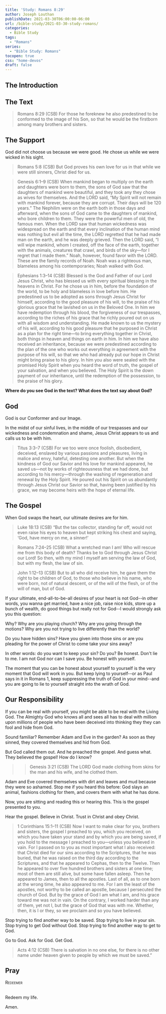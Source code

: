 ```yaml
---
title: 'Study: Romans 8:29'
author: Joseph Louthan
publishDate: 2021-03-30T06:00:00-06:00
url: /bible-study/2021-03-30-study-romans/
categories:
  - Bible Study
tags:
  - "Romans"
series:
  - "Bible Study: Romans"
tocopen: true
css: "home-devos"
draft: false
---
```

## The Introduction

## The Text

>Romans 8:29 (CSB) For those he foreknew he also predestined to be conformed to the image of his Son, so that he would be the firstborn among many brothers and sisters.

<div style="page-break-after: always;"></div>

## The Support

God did not choose us because we were good. He chose us while we were wicked in his sight.

>Romans 5:8 (CSB) But God proves his own love for us in that while we were still sinners, Christ died for us.

>Genesis 6:1–9 (CSB) When mankind began to multiply on the earth and daughters were born to them,  the sons of God saw that the daughters of mankind were beautiful, and they took any they chose as wives for themselves.  And the LORD said, “My Spirit will not remain with mankind forever, because they are corrupt. Their days will be 120 years.”  The Nephilim were on the earth both in those days and afterward, when the sons of God came to the daughters of mankind, who bore children to them. They were the powerful men of old, the famous men.  When the LORD saw that human wickedness was widespread on the earth and that every inclination of the human mind was nothing but evil all the time,  the LORD regretted that he had made man on the earth, and he was deeply grieved.  Then the LORD said, “I will wipe mankind, whom I created, off the face of the earth, together with the animals, creatures that crawl, and birds of the sky—for I regret that I made them.”  Noah, however, found favor with the LORD.  These are the family records of Noah. Noah was a righteous man, blameless among his contemporaries; Noah walked with God.

>Ephesians 1:3–14 (CSB) Blessed is the God and Father of our Lord Jesus Christ, who has blessed us with every spiritual blessing in the heavens in Christ.  For he chose us in him, before the foundation of the world, to be holy and blameless in love before him.  He predestined us to be adopted as sons through Jesus Christ for himself, according to the good pleasure of his will,  to the praise of his glorious grace that he lavished on us in the Beloved One.  In him we have redemption through his blood, the forgiveness of our trespasses, according to the riches of his grace  that he richly poured out on us with all wisdom and understanding.  He made known to us the mystery of his will, according to his good pleasure that he purposed in Christ  as a plan for the right time—to bring everything together in Christ, both things in heaven and things on earth in him.  In him we have also received an inheritance, because we were predestined according to the plan of the one who works out everything in agreement with the purpose of his will,  so that we who had already put our hope in Christ might bring praise to his glory.  In him you also were sealed with the promised Holy Spirit when you heard the word of truth, the gospel of your salvation, and when you believed.  The Holy Spirit is the down payment of our inheritance, until the redemption of the possession, to the praise of his glory.

<div style="page-break-after: always;"></div>

**Where do you see God in the text? What does the text say about God?**

## God

God is our Conformer and our Image.

In the midst of our sinful lives, in the middle of our trespasses and our wickedness and condemnation and shame, Jesus Christ appears to us and calls us to be with him.

>Titus 3:3–7 (CSB) For we too were once foolish, disobedient, deceived, enslaved by various passions and pleasures, living in malice and envy, hateful, detesting one another.  But when the kindness of God our Savior and his love for mankind appeared,  he saved us—not by works of righteousness that we had done, but according to his mercy—through the washing of regeneration and renewal by the Holy Spirit.  He poured out his Spirit on us abundantly through Jesus Christ our Savior  so that, having been justified by his grace, we may become heirs with the hope of eternal life.

<div style="page-break-after: always;"></div>

## The Gospel

When God swaps the heart, our ultimate desires are for him.

>Luke 18:13 (CSB) “But the tax collector, standing far off, would not even raise his eyes to heaven but kept striking his chest and saying, ‘God, have mercy on me, a sinner!’

>Romans 7:24–25 (CSB) What a wretched man I am! Who will rescue me from this body of death?  Thanks be to God through Jesus Christ our Lord! So then, with my mind I myself am serving the law of God, but with my flesh, the law of sin.

>John 1:12–13 (CSB) But to all who did receive him, he gave them the right to be children of God, to those who believe in his name,  who were born, not of natural descent, or of the will of the flesh, or of the will of man, but of God.

If your ultimate, end-all-to-be-all desires of your heart is not God--in other words, you wanna get married, have a nice job, raise nice kids, store up a bunch of wealth, do good things but really not for God--I would strongly ask you this question:

Why? Why are you playing church?  Why are you going through the motions? Why are you not trying to live differently than the world?

Do you have hidden sins? Have you given into those sins or are you pleading for the power of Christ to come take your sins away?

In other words: do you want to keep your sin? Do you? Be honest. Don't lie to me. I am not God nor can I save you.  Be honest with yourself.

The moment that you can be honest about yourself to yourself is the very moment that God will work in you. But keep lying to yourself--or as Paul says in it in Romans 1, keep suppressing the truth of God in your mind--and you are going to lie to yourself straight into the wrath of God.

<div style="page-break-after: always;"></div>

## Our Responsibility

If you can be real with yourself, you might be able to be real with the Living God. The Almighty God who knows all and sees all has to deal with million upon millions of people who have been deceived into thinking they they can fool and hide from God.

Sound familiar?  Remember Adam and Eve in the garden? As soon as they sinned, they covered themselves and hid from God.

But God called them out. And he preached the gospel. And guess what. They believed the gospel! How do I know?

>>Genesis 3:21 (CSB) The LORD God made clothing from skins for the man and his wife, and he clothed them.

Adam and Eve covered themselves with dirt and leaves and mud because they were so ashamed. Stop me if you heard this before: God slays an animal, fashions clothing for them, and covers them with what he has done.

Now, you are sitting and reading this or hearing this. This is the gospel presented to you. 

Hear the gospel. Believe in Christ. Trust in Christ and obey Christ.

>1 Corinthians 15:1–11 (CSB) Now I want to make clear for you, brothers and sisters, the gospel I preached to you, which you received, on which you have taken your stand  and by which you are being saved, if you hold to the message I preached to you—unless you believed in vain.  For I passed on to you as most important what I also received: that Christ died for our sins according to the Scriptures,  that he was buried, that he was raised on the third day according to the Scriptures,  and that he appeared to Cephas, then to the Twelve.  Then he appeared to over five hundred brothers and sisters at one time; most of them are still alive, but some have fallen asleep.  Then he appeared to James, then to all the apostles.  Last of all, as to one born at the wrong time, he also appeared to me.  For I am the least of the apostles, not worthy to be called an apostle, because I persecuted the church of God.  But by the grace of God I am what I am, and his grace toward me was not in vain. On the contrary, I worked harder than any of them, yet not I, but the grace of God that was with me.  Whether, then, it is I or they, so we proclaim and so you have believed.

Stop trying to find another way to be saved. Stop trying to live in your sin. Stop trying to get God without God. Stop trying to find another way to get to God.

Go to God. Ask for God. Get God.

>Acts 4:12 (CSB) There is salvation in no one else, for there is no other name under heaven given to people by which we must be saved.”

## Pray

<div style="font-variant: small-caps;">
Redeemer
</div>
&nbsp;

Redeem my life.

Amen.
